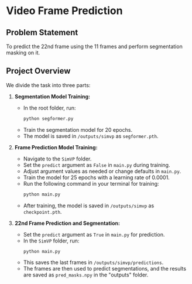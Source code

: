 # Video Frame Prediction

## Problem Statement

To predict the 22nd frame using the 11 frames and perform segmentation masking on it.

## Project Overview

We divide the task into three parts:

1. **Segmentation Model Training:**
    - In the root folder, run:
        ```bash
        python segformer.py
        ```
    - Train the segmentation model for 20 epochs.
    - The model is saved in `/outputs/simvp` as `segformer.pth`.
      
2. **Frame Prediction Model Training:**
    - Navigate to the `SimVP` folder.
    - Set the `predict` argument as `False` in `main.py` during training.
    - Adjust argument values as needed or change defaults in `main.py`.
    - Train the model for 25 epochs with a learning rate of 0.0001.
    - Run the following command in your terminal for training:
        ```bash
        python main.py
        ```
    - After training, the model is saved in `/outputs/simvp` as `checkpoint.pth`.

3. **22nd Frame Prediction and Segmentation:**
    - Set the `predict` argument as `True` in `main.py` for prediction. 
    - In the `SimVP` folder, run:
        ```bash
        python main.py
        ```   
    - This saves the last frames in `/outputs/simvp/predictions`.
    - The frames are then used to predict segmentations, and the results are saved as `pred_masks.npy` in the "outputs" folder.
  
   
